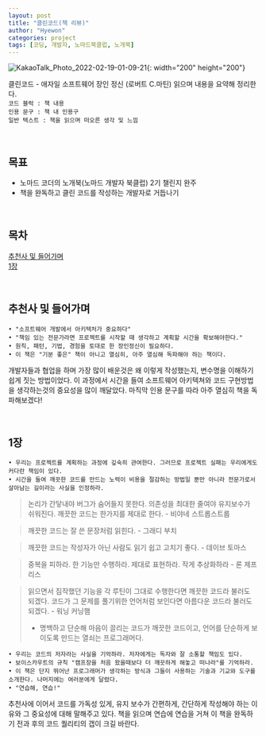 ```yaml
---
layout: post
title: "클린코드(책 리뷰)"
author: "Hyewon"
categories: project
tags: [코딩, 개발자, 노마드북클럽, 노개북]
---
```


![KakaoTalk_Photo_2022-02-19-01-09-21](https://user-images.githubusercontent.com/60416187/154720953-f3e5f06b-7a7a-4bd1-aaa6-f06fba782895.jpeg){: width="200" height="200"}

클린코드 - 애자일 소프트웨어 장인 정신 (로버트 C.마틴) 읽으며 내용을 요약해 정리한다.<br>
`코드 블럭 : 책 내용`<br>`인용 문구 : 책 내 인용구`<br>`일반 텍스트 : 책을 읽으며 떠오른 생각 및 느낌`

<br>

## 목표

- 노마드 코더의 노개북(노마드 개발자 북클럽) 2기 챌린지 완주
- 책을 완독하고 클린 코드를 작성하는 개발자로 거듭나기

<br>

## 목차

[추천사 및 들어가며](#추천사-및-들어가며)<br>
[1장](#1장)

<br>

## 추천사 및 들어가며

```
• "소프트웨어 개발에서 아키텍처가 중요하다"
• "책임 있는 전문가라면 프로젝트를 시작할 때 생각하고 계획할 시간을 확보해야한다."
• 원칙, 패턴, 기법, 경험을 토대로 한 장인정신이 필요하다.
• 이 책은 "기분 좋은" 책이 아니고 열심히, 아주 열심해 독파해야 하는 책이다.
```

개발자들과 협업을 하며 가장 많이 배운것은 왜 이렇게 작성했는지, 변수명을 이해하기 쉽게 짓는 방법이었다. 이 과정에서 시간을 들여 소프트웨어 아키텍쳐와 코드 구현방법을 생각하는것의 중요성을 많이 깨달았다. 마직막 인용 문구를 따라 아주 열심히 책을 독파해보겠다!

<br>

## 1장

```
• 우리는 프로젝트를 계획하는 과정에 깊숙히 관여한다. 그러므로 프로젝트 실패는 우리에게도 커다란 책임이 있다.
• 시간을 들여 깨끗한 코드를 만드는 노력이 비용을 절감하는 방법일 뿐만 아니라 전문가로서 살아남는 길이라는 사실을 인정하라.
```

> 논리가 간닿내야 버그가 숨어들지 못한다.
> 의존성을 최대한 줄여야 유지보수가 쉬워진다.
> 깨끗한 코드는 한가지를 제대로 한다. - 비야네 스트롭스트룹

> 깨끗한 코드는 잘 쓴 문장처럼 읽힌다. - 그래디 부치

> 깨끗한 코드는 작성자가 아닌 사람도 읽기 쉽고 고치기 좋다. - 데이브 토마스

> 중복을 피하라. 한 기능만 수행하라. 제대로 표현하라. 작게 추상화하라 - 론 제프리스

> 읽으면서 짐작했던 기능을 각 루틴이 그대로 수행한다면 깨끗한 코드라 불러도 되겠다. 코드가 그 문제를 풀기위한 언어처럼 보인다면 아름다운 코드라 불러도 되겠다. - 워닝 커닝햄
>
> - 명백하고 단순해 마음이 끌리는 코드가 깨끗한 코드이고, 언어를 단순하게 보이도록 만드는 열쇠는 프로그래머다.

```
• 우리는 코드의 저자라는 사실을 기억하라. 저자에게는 독자와 잘 소통할 책임도 있다.
• 보이스카우트의 규칙 "캠프장을 처음 왔을때보다 더 깨끗하게 해놓고 떠나라"를 기억하라.
• 이 책은 단지 뛰어난 프로그래머가 생각하는 방식과 그들이 사용하는 기술과 기교와 도구를 소개한다. 나머지에는 여러분에게 달렸다.
• "연습해, 연습!"
```

추천사에 이어서 코드를 가독성 있게, 유지 보수가 간편하게, 간단하게 작성해야 하는 이유와 그 중요성에 대해 말해주고 있다. 책을 읽으며 연습에 연습을 거쳐 이 책을 완독하기 전과 후의 코드 퀄리티의 갭이 크길 바란다.

